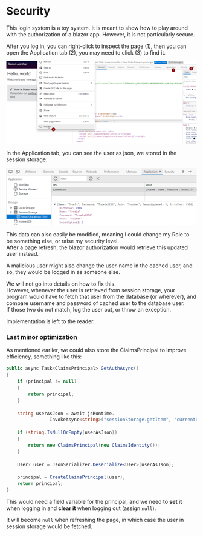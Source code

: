# Security

This login system is a toy system. It is meant to show how to play around with the authorization of a blazor app. However, it is not particularly secure.

After you log in, you can right-click to inspect the page (1), then you can open the Application tab (2), you may need to click (3) to find it.

![img_14.png](img_14.png)

In the Application tab, you can see the user as json, we stored in the session storage:

![img_16.png](img_16.png)

This data can also easily be modified, meaning I could change my Role to be something else, or raise my security level.  
After a page refresh, the blazor authorization would retrieve this updated user instead.

A malicious user might also change the user-name in the cached user, and so, they would be logged in as someone else.

We will not go into details on how to fix this.\
However, whenever the user is retrieved from session storage, your program would have to fetch that user from the database (or wherever), and compare username and password of cached user to the database user.\
If those two do not match, log the user out, or throw an exception.

Implementation is left to the reader.

### Last minor optimization
As mentioned earlier, we could also store the ClaimsPrincipal to improve efficiency, something like this:
```csharp
public async Task<ClaimsPrincipal> GetAuthAsync()
{
    if (principal != null)
    {
        return principal;
    }

    string userAsJson = await jsRuntime.
                InvokeAsync<string>("sessionStorage.getItem", "currentUser");
    
    if (string.IsNullOrEmpty(userAsJson))
    {
        return new ClaimsPrincipal(new ClaimsIdentity());
    }
    
    User? user = JsonSerializer.Deserialize<User>(userAsJson);
    
    principal = CreateClaimsPrincipal(user);
    return principal;
}
```
This would need a field variable for the principal, and we need to **set it** when logging in and **clear it** when logging out (assign `null`).

It will become `null` when refreshing the page, in which case the user in session storage would be fetched.